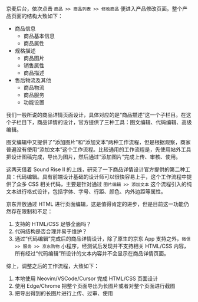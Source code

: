 京麦后台，依次点击 `商品 >> 商品列表 >> 修改商品` 便进入产品修改页面。整个产品页面的结构大致如下：

- 商品信息
  - 商品基本信息
  - 商品属性
- 规格描述
  - 商品图片
  - 销售属性
  - 商品描述
- 售后物流及其他
  - 商品物流
  - 商品服务
  - 功能设置

我们一般所说的商品详情页面设计，具体对应的是“商品描述”这一个子栏目。在这个子栏目下，商品详情的设计，官方提供了三种工具：图文编辑、代码编辑、高级编辑。

图文编辑中又提供了“添加图片”和“添加文本”两种工作流程，但是根据观察，商家普遍没有使用“添加文本”这个工作流程。比较通用的工作流程是，先使用站外工具把设计图稿完成，导出为图片，然后通过“添加图片”完成上传、审核、使用。

这两天借着 Sound Rise II 的上线，研究了一下商品详情设计官方提供的第二种工具：代码编辑。具有前端设计基础的设计师可以很快容易上手，这个工作流程中提供了众多 CSS 相关代码，主要是针对通过 `图片编辑 >> 添加文本` 这个流程引入的纯文本进行格式设计，包括字体、字号、行距、颜色、内外边距等属性。

京东开放通过 HTML 进行页面编辑，这是值得肯定的进步，但是目前这一功能仍然存在限制和不足：

1. 支持的 HTML/CSS 足够全面吗？
2. 代码结构是否合理并易于维护？
3. 通过“代码编辑”完成后的商品详情设计，除了原生的京东 App 支持之外，`微信 >> 服务 >> 京东购物` 小程序，经测试后发现并不支持相关 HTML/CSS 内容，所有经过“代码编辑”所设计的文本内容并不会显示在商品详情页面。

综上，调整之后的工作流程，大致如下：

1. 本地使用 Neovim/VSCode/Cursor 完成 HTML/CSS 页面设计
2. 使用 Edge/Chrome 把整个页面导出为长图片或者对整个页面进行截图
3. 把导出得到的长图片进行上传、过审、使用
